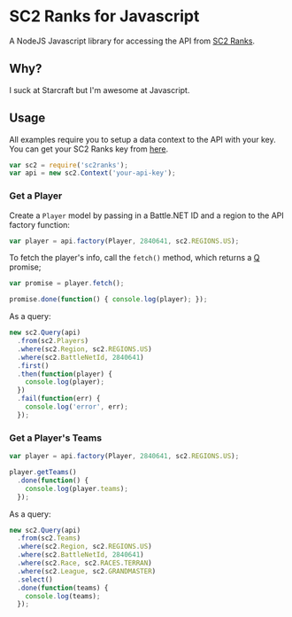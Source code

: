 # SC2 Ranks for Javascript

A NodeJS Javascript library for accessing the API from [SC2
Ranks](http://www.sc2ranks.com/).

## Why?

I suck at Starcraft but I'm awesome at Javascript.

## Usage

All examples require you to setup a data context to the API with your key. You
can get your SC2 Ranks key from [here](http://www.sc2ranks.com/usercp/api).

```javascript
var sc2 = require('sc2ranks');
var api = new sc2.Context('your-api-key');
```

### Get a Player

Create a `Player` model by passing in a Battle.NET ID and a region to the API
factory function:

```javascript
var player = api.factory(Player, 2840641, sc2.REGIONS.US);
```

To fetch the player's info, call the `fetch()` method, which returns a
[Q](https://github.com/kriskowal/q) promise;

```javascript
var promise = player.fetch();

promise.done(function() { console.log(player); });
```

As a query:

```javascript
new sc2.Query(api)
  .from(sc2.Players)
  .where(sc2.Region, sc2.REGIONS.US)
  .where(sc2.BattleNetId, 2840641)
  .first()
  .then(function(player) {
    console.log(player);
  })
  .fail(function(err) {
    console.log('error', err);
  });
```

### Get a Player's Teams

```javascript
var player = api.factory(Player, 2840641, sc2.REGIONS.US);

player.getTeams()
  .done(function() {
    console.log(player.teams);
  });
```

As a query:

```javascript
new sc2.Query(api)
  .from(sc2.Teams)
  .where(sc2.Region, sc2.REGIONS.US)
  .where(sc2.BattleNetId, 2840641)
  .where(sc2.Race, sc2.RACES.TERRAN)
  .where(sc2.League, sc2.GRANDMASTER)
  .select()
  .done(function(teams) {
    console.log(teams);
  });
```

